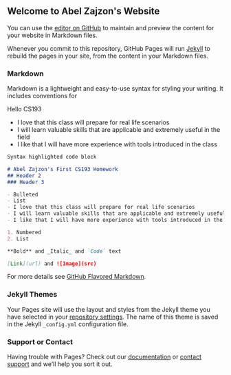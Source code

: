 ## Welcome to Abel Zajzon's Website

You can use the [editor on GitHub](https://github.com/kalutes/CS193_Fall18_Lab1/edit/master/index.md) to maintain and preview the content for your website in Markdown files.

Whenever you commit to this repository, GitHub Pages will run [Jekyll](https://jekyllrb.com/) to rebuild the pages in your site, from the content in your Markdown files.

### Markdown

Markdown is a lightweight and easy-to-use syntax for styling your writing. It includes conventions for

Hello CS193
- I love that this class will prepare for real life scenarios
- I will learn valuable skills that are applicable and extremely useful in the field
- I like that I will have more experience with tools introduced in the class

```markdown
Syntax highlighted code block

# Abel Zajzon's First CS193 Homework
## Header 2
### Header 3

- Bulleted
- List
- I love that this class will prepare for real life scenarios
- I will learn valuable skills that are applicable and extremely useful in the field
- I like that I will have more experience with tools introduced in the class

1. Numbered
2. List

**Bold** and _Italic_ and `Code` text

[Link](url) and ![Image](src)
```

For more details see [GitHub Flavored Markdown](https://guides.github.com/features/mastering-markdown/).

### Jekyll Themes

Your Pages site will use the layout and styles from the Jekyll theme you have selected in your [repository settings](https://github.com/kalutes/CS193_Fall18_Lab1/settings). The name of this theme is saved in the Jekyll `_config.yml` configuration file.

### Support or Contact

Having trouble with Pages? Check out our [documentation](https://help.github.com/categories/github-pages-basics/) or [contact support](https://github.com/contact) and we’ll help you sort it out.
